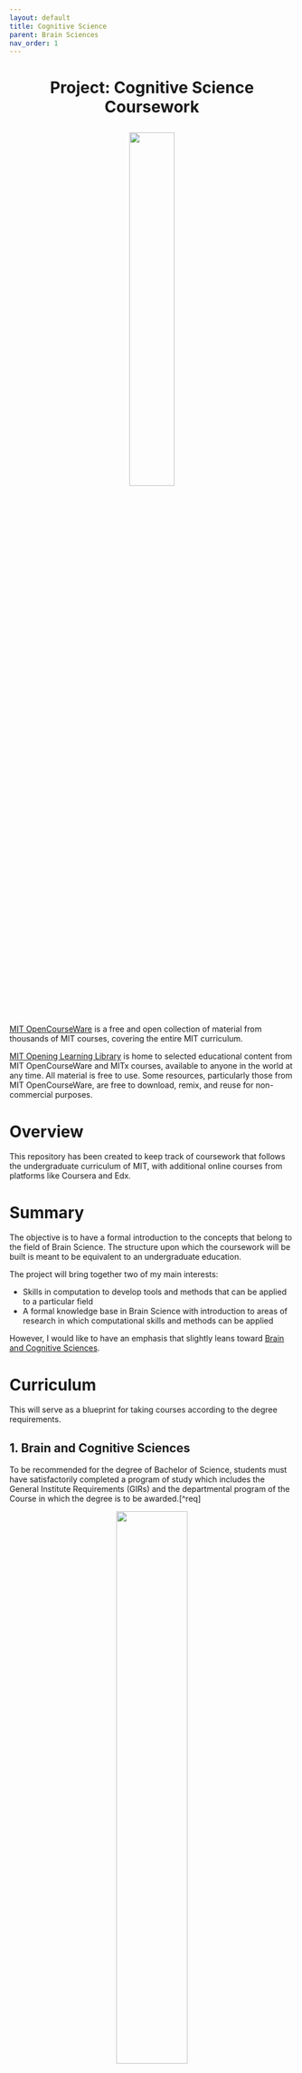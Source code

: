 ```yaml
---
layout: default
title: Cognitive Science
parent: Brain Sciences
nav_order: 1
---
```


<h1>
<p align = "center">
Project: Cognitive Science Coursework
</p>
</h1>

<p align="center" width="100%">
    <img width="40%" src="https://user-images.githubusercontent.com/96816530/176765062-a3a157bd-ab05-49c6-a339-df8336e9bd60.png">
</p>


[MIT OpenCourseWare](https://ocw.mit.edu/) is a free and open collection of material from thousands of MIT courses, covering the entire MIT curriculum.

[MIT Opening Learning Library](https://openlearning.mit.edu/courses-programs/open-learning-library) is home to selected educational content from MIT OpenCourseWare and MITx courses, available to anyone in the world at any time. All material is free to use. Some resources, particularly those from MIT OpenCourseWare, are free to download, remix, and reuse for non-commercial purposes.

# Overview
This repository has been created to keep track of coursework that follows the undergraduate curriculum of MIT, with additional online courses from platforms like Coursera and Edx.

# Summary 
The objective is to have a formal introduction to the concepts that belong to the field of Brain Science. The structure upon which the coursework will be built is meant to be equivalent to an undergraduate education. 

The project will bring together two of my main interests:

  - Skills in computation to develop tools and methods that can be applied to a particular field
  - A formal knowledge base in Brain Science with introduction to areas of research in which computational skills and methods can be applied
  

However, I would like to have an emphasis that slightly leans toward [Brain and Cognitive Sciences](http://catalog.mit.edu/degree-charts/brain-cognitive-sciences-course-9/). 

# Curriculum
This will serve as a blueprint for taking courses according to the degree requirements. 

  
  ## 1. Brain and Cognitive Sciences
  
 To be recommended for the degree of Bachelor of Science, students must have satisfactorily completed a program of study which includes the General Institute Requirements (GIRs) and the departmental program of the Course in which the degree is to be awarded.[^req]
 
<p align="center" width="100%">
  <img width="50%" src="https://user-images.githubusercontent.com/96816530/183283842-04736c5a-a08d-4bbb-85a4-52c47eb0879a.png">
</p>  

  
  **Department Subject Distribution**

<p align="center" width="100%">
  <img width="50%" src="https://user-images.githubusercontent.com/96816530/176788696-19d0d348-28eb-4e2f-ab30-d4fca2868b36.png">
</p>  

  **Electives**
  
<p align="center" width="100%">
  <img width="50%" src="https://user-images.githubusercontent.com/96816530/182564951-4cb1d7bd-ef39-497e-81c7-a0e030c35b00.png">
</p>  

  * The courses that have been highlighted in yellow represent the ones that will be completed as the four course requirement for electives in accordance with the curriculum requirement.
  * The courses that have been highlighted in orange represent the ones that will be completed irrespective of curriculum requirements.

<p align="center" width="100%">
  <img width="60%" src="https://user-images.githubusercontent.com/96816530/182566914-7c67fb66-5464-4a4a-a5b4-8b5908fb22fa.png">
</p>  



  
  


# Resources
The resources are divided into two categories:

- MIT OpenCourseWare - Lectures provided in [OCW](https://ocw.mit.edu/)

- Courses - Resources gathered from online platforms like [Coursera](https://www.coursera.org/) and [Edx](https://www.edx.org/)



**GIR course resources**

Courses | Prerequisites | Tag
:-- | :-- | :-- 
[8.01 - Introduction to Classical Mechanics](https://ocw.mit.edu/courses/8-01sc-classical-mechanics-fall-2016/) | Co-req: 18.01 | Physics
[8.02 - Electricity and Magnetism](https://ocw.mit.edu/courses/8-02-physics-ii-electricity-and-magnetism-spring-2007/) | 8.01 | Physics
[18.01 - Single-Variable Calculus](https://ocw.mit.edu/courses/18-01sc-single-variable-calculus-fall-2010/) | None | Mathematics
[18.02 - Multi-Variable Calculus](https://ocw.mit.edu/courses/18-02-multivariable-calculus-fall-2007/) | 18.01 | Mathematics
[3.091 - Introduction to Solid-State Chemistry](https://www.edx.org/course/introduction-to-solid-state-chemistry?index=product&queryID=6d167a978b72509e6162571214379e64&position=16) | None | Chemistry
[5.111 - Principles of Chemical Science](https://ocw.mit.edu/courses/5-111sc-principles-of-chemical-science-fall-2014/pages/syllabus/) | None | Chemistry
[7.00x - Introductory Biology](https://www.edx.org/course/introduction-to-biology-the-secret-of-life-3?index=product&queryID=a946de6156696ab18c432862ec0fa2a8&position=1) | None | Biology


**Subjects Tier 1**
Courses | Prerequisites
:-- | :--
[6.0001 - Introduction to Computer Science and Programming in Python](https://ocw.mit.edu/courses/6-0001-introduction-to-computer-science-and-programming-in-python-fall-2016/pages/syllabus/) | none | 
[6.0002 - Introduction to Computational Thinking and Data Science](https://ocw.mit.edu/courses/6-0002-introduction-to-computational-thinking-and-data-science-fall-2016/pages/syllabus/) | 6.0001
[9.00 - Introduction to Psychology](https://ocw.mit.edu/courses/9-00sc-introduction-to-psychology-fall-2011/pages/syllabus/) | none |
[9.01 - Neuroscience and Behaviour](https://ocw.mit.edu/courses/9-01-neuroscience-and-behavior-fall-2003/) | none |
[9.40 - Introduction to Neural Computation](https://ocw.mit.edu/courses/9-40-introduction-to-neural-computation-spring-2018/pages/syllabus/) | Physics - 
[9.07 - Statistics for Brain and Cognitive Science](https://ocw.mit.edu/courses/9-07-statistics-for-brain-and-cognitive-science-fall-2016/pages/syllabus/) | 
